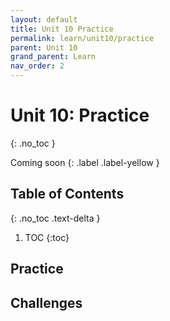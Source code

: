 ```yaml
---
layout: default
title: Unit 10 Practice
permalink: learn/unit10/practice
parent: Unit 10
grand_parent: Learn
nav_order: 2
---
```


<!-- prettier-ignore-start -->

# Unit 10: Practice

{: .no_toc }

Coming soon {: .label .label-yellow }

## Table of Contents

{: .no_toc .text-delta }

1. TOC {:toc}
 <!-- prettier-ignore-end -->

## Practice

## Challenges
